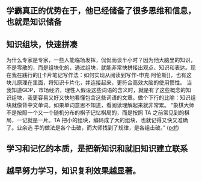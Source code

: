 ## 学霸真正的优势在于，他已经储备了很多思维和信息，也就是知识储备

## 知识组块，快速拼凑
为什么专家是专家，一些人能临场发挥，侃侃而谈半小时？因为他大脑里的知识，不是零散的，而是组块化的，通过组块，就能非常快拼接出观点、知识和表达。现在我在践行的[[卡片笔记写作法：如何实现从阅读到写作-申克·阿伦斯]]，也有这块儿原理在里面，将知识卡片化，并连接起来，更符合高效大脑的使用惯性。
当我知道GDP，市场经济，理性人假设这些词语的含义时，就是有了这些概念的知识组块，我更容易又好又快地看懂包含这些词语的文章。做个下行的比喻：知识组块就像背中文单词。如果单词意思不知道，看阅读理解起来就非常累。
“象棋大师不是按照一个又一个随机分布的棋子记忆棋局的，而是按照 TA 之前常见到的棋 局，一记就是一片。TA 把小的组块，编码成了大的组块，也就记得又快又准确了。业余选 手的做法是各个击破，而大师找到了规律，是各组击破。” ([pdf](zotero://open-pdf/library/items/YC2TTZ44?page=3&annotation=WCMSFFDW))

## 学习和记忆的本质，是把新知识和就旧知识建立联系

## 越早努力学习，知识复利效果越显著。
